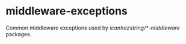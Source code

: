 # middleware-exceptions
Common middleware exceptions used by *icanhazstring/\*-middleware* packages.
